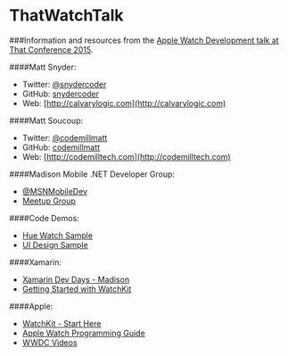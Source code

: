 # ThatWatchTalk
###Information and resources from the [Apple Watch Development talk at That Conference 2015](https://www.thatconference.com/Sessions/Session/7059).

####Matt Snyder: 
* Twitter: [@snydercoder](https://www.twitter.com/snydercoder)
* GitHub: [snydercoder](https://github.com/snydercoder)
* Web: [http://calvarylogic.com](http://calvarylogic.com)

####Matt Soucoup: 
* Twitter: [@codemillmatt](https://www.twitter.com/codemillmatt)
* GitHub: [codemillmatt](https://github.com/codemillmatt)
* Web: [http://codemilltech.com](http://codemilltech.com)

####Madison Mobile .NET Developer Group: 
* [@MSNMobileDev](https://www.twitter.com/msnmobiledev)
* [Meetup Group](http://www.meetup.com/Madison-Mobile-NET-Developers-Group/)

####Code Demos:
* [Hue Watch Sample](https://github.com/snydercoder/HueWatchSample)
* [UI Design Sample](https://github.com/codemillmatt/TabataWatchDemo)

####Xamarin:
* [Xamarin Dev Days - Madison](https://ti.to/xamarin/dev-days-madison)
* [Getting Started with WatchKit](http://developer.xamarin.com/guides/ios/watch/)

####Apple:
* [WatchKit - Start Here](https://developer.apple.com/watchkit/)
* [Apple Watch Programming Guide](https://developer.apple.com/library/ios/documentation/General/Conceptual/WatchKitProgrammingGuide/)
* [WWDC Videos](https://developer.apple.com/videos/wwdc/2015/)
